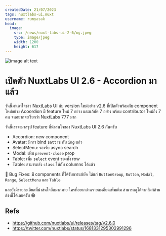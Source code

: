 ```yaml
---
createdDate: 21/07/2023
tags: nuxtlabs-ui,nuxt
username: runyasak
head:
  image:
    src: /news/nuxt-labs-ui-2-6/og.jpeg
    type: image/jpeg
    width: 1200
    height: 617
---
```


![image alt text](/news/nuxt-labs-ui-2-6/image-1.jpg)

# เปิดตัว NuxtLabs UI 2.6 - Accordion มาแล้ว

วันนี้มาเอาใจชาว NuxtLabs UI กับ version ใหม่อย่าง v2.6 ที่เปิดตัวพร้อมกับ component ใหม่อย่าง Acoordion มี feature ใหม่ 7 อย่าง และแก้บัค 7 อย่าง พร้อม contributor ใหม่ถึง 7 คน จนอยากจะเรียกว่า NuxtLabs 777 มาก

วันนี้เราจะมาสรุป feature ที่น่าสนใจของ NuxtLabs UI 2.6 กันครับ

- Accordion: new component
- Avatar: มีการ bind `$attrs` กับ `img` แล้ว
- SelectMenu: รองรับ async search
- Modal: เพิ่ม `prevent-close` prop
- Table: เพิ่ม `select` event ของทั้ง row
- Table: สามารถส่ง `class` ให้กับ columns ได้แล้ว

🐛 Bug Fixes: มี components ที่ได้รับการแก้บัค ได้แก่ `ButtonGroup`, `Button`, `Modal`, `Range`, `SelectMenu` และ `Table`

และยังมีรายละเอียดที่น่าสนใจอีกมากมาย ใครที่อยากอ่านรายละเอียดเพิ่มเติม สามารถดูได้จากลิงก์ด้านล่างนี้ได้เลยครับ 😁

## Refs
- https://github.com/nuxtlabs/ui/releases/tag/v2.6.0
- https://twitter.com/nuxtlabs/status/1681331295303991296
